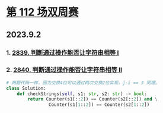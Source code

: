 # [第 112 场双周赛](https://leetcode.cn/contest/biweekly-contest-112/)
## 2023.9.2
### 1. [2839. 判断通过操作能否让字符串相等 I](https://leetcode.cn/problems/check-if-strings-can-be-made-equal-with-operations-i/)
### 2. [2840. 判断通过操作能否让字符串相等 II](https://leetcode.cn/problems/check-if-strings-can-be-made-equal-with-operations-ii/)
```python
# 两题代码一样，因为交换4位可以通过两次交换2位实现，j-i == 3 同理。
class Solution:
    def checkStrings(self, s1: str, s2: str) -> bool:
        return Counter(s1[::2]) == Counter(s2[::2]) and \
                Counter(s1[1::2]) == Counter(s2[1::2])
```

